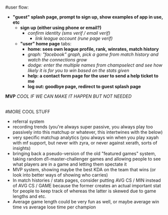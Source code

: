 ######

#user flow:
- **"guest" splash page, prompt to sign up, show examples of app in use, etc**
  - **sign up (either using phone or email?)**
    - *confirm identity (sms verif / email verif)*
      - *link league account (rune page verif)*
  - **"user" home page**
    tabs:
      - **home: sees own league profile, rank, winrates, match history**
      - *graph: "facebook" graph, pick a game from match history and watch the connections grow*
      - *dodge: enter the multiple names from champselect and see how likely it is for you to win based on the stats given*
      - **help: a contact form page for the user to send a help ticket to me**
      - **log out: goodbye page, redirect to guest splash page**

**MVP**
*COOL IF WE CAN MAKE IT HAPPEN BUT NOT NEEDED*

######

#MORE COOL STUFF
  - referral system
  - recording trends (you're always super passive, you always play too passively into this matchup or whatever, this intertwines with the below)
  - very specific matchup analytics (you always win when you play xayah with mf support, but never with zyra, or never against xerath, sorts of insights)
  - bringing back a pseudo-version of the old "featured games" system, taking random d1-master-challenger games and
    allowing people to see what players are in a game and letting them spectate it
  - MVP system, showing maybe the best KDA on the team that wins (or look into better ways of showing who carries)
  - In match histories / stats pages, consider putting AVG CS / MIN instead of AVG CS / GAME because the former creates an actual important stat for people to keep track of whereas the latter is skewed due to game lengths and etc.
  - Average game length could be very fun as well, or maybe average win time vs average lose time per champion
